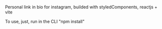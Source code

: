 Personal link in bio for instagram,
builded with styledComponents, reactjs + vite

To use, just, run in the CLI "npm install"
